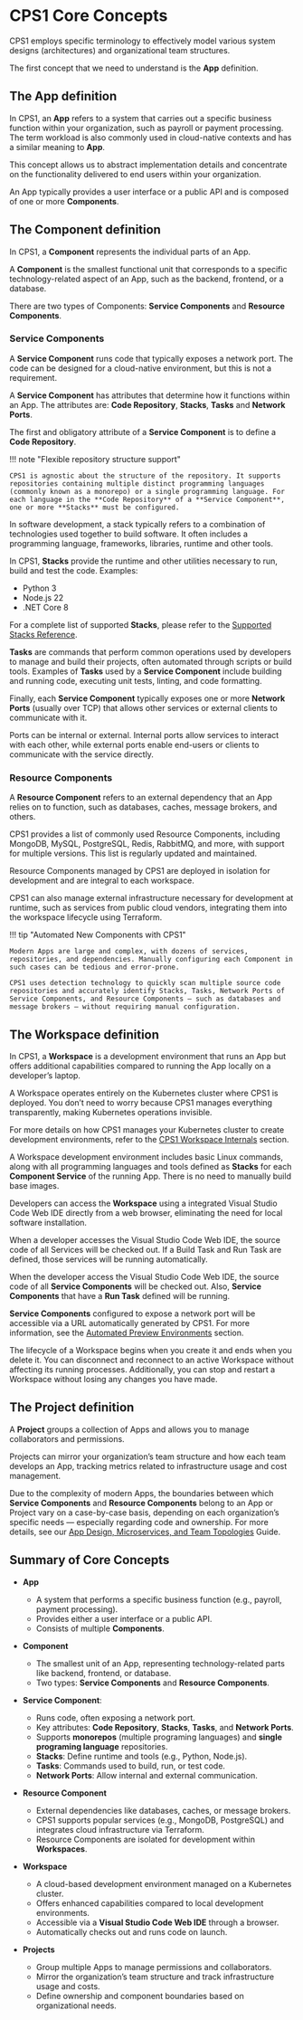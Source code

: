# CPS1 Core Concepts

CPS1 employs specific terminology to effectively model various system designs (architectures) and organizational team structures.

The first concept that we need to understand is the **App** definition.

## The App definition

In CPS1, an **App** refers to a system that carries out a specific business function within your organization, such as payroll or payment processing. The term workload is also commonly used in cloud-native contexts and has a similar meaning to **App**.

This concept allows us to abstract implementation details and concentrate on the functionality delivered to end users within your organization.

An App typically provides a user interface or a public API and is composed of one or more **Components**.

## The Component definition

In CPS1, a **Component** represents the individual parts of an App. 

A **Component** is the smallest functional unit that corresponds to a specific technology-related aspect of an App, such as the backend, frontend, or a database.

There are two types of Components: **Service Components** and **Resource Components**.

### Service Components

A **Service Component** runs code that typically exposes a network port. The code can be designed for a cloud-native environment, but this is not a requirement.

A **Service Component** has attributes that determine how it functions within an App. The attributes are: **Code Repository**, **Stacks**, **Tasks** and **Network Ports**.

The first and obligatory attribute of a **Service Component** is to define a **Code Repository**.

!!! note "Flexible repository structure support"
    
    CPS1 is agnostic about the structure of the repository. It supports repositories containing multiple distinct programming languages (commonly known as a monorepo) or a single programming language. For each language in the **Code Repository** of a **Service Component**, one or more **Stacks** must be configured.

In software development, a stack typically refers to a combination of technologies used together to build software. It often includes a programming language, frameworks, libraries, runtime and other tools.

In CPS1, **Stacks** provide the runtime and other utilities necessary to run, build and test the code. Examples:

- Python 3
- Node.js 22
- .NET Core 8

For a complete list of supported **Stacks**, please refer to the [Supported Stacks Reference](/supported-stacks-reference).

**Tasks** are commands that perform common operations used by developers to manage and build their projects, often automated through scripts or build tools. Examples of **Tasks** used by a **Service Component** include building and running code, executing unit tests, linting, and code formatting.

Finally, each **Service Component** typically exposes one or more **Network Ports** (usually over TCP) that allows other services or external clients to communicate with it.

Ports can be internal or external. Internal ports allow services to interact with each other, while external ports enable end-users or clients to communicate with the service directly.

### Resource Components

A **Resource Component** refers to an external dependency that an App relies on to function, such as databases, caches, message brokers, and others.

CPS1 provides a list of commonly used Resource Components, including MongoDB, MySQL, PostgreSQL, Redis, RabbitMQ, and more, with support for multiple versions. This list is regularly updated and maintained.

Resource Components managed by CPS1 are deployed in isolation for development and are integral to each workspace.

CPS1 can also manage external infrastructure necessary for development at runtime, such as services from public cloud vendors, integrating them into the workspace lifecycle using Terraform.

!!! tip "Automated New Components with CPS1"

    Modern Apps are large and complex, with dozens of services, repositories, and dependencies. Manually configuring each Component in such cases can be tedious and error-prone.
    
    CPS1 uses detection technology to quickly scan multiple source code repositories and accurately identify Stacks, Tasks, Network Ports of Service Components, and Resource Components — such as databases and message brokers — without requiring manual configuration.

## The Workspace definition

In CPS1, a **Workspace** is a development environment that runs an App but offers additional capabilities compared to running the App locally on a developer’s laptop.

A Workspace operates entirely on the Kubernetes cluster where CPS1 is deployed. You don’t need to worry because CPS1 manages everything transparently, making Kubernetes operations invisible.

For more details on how CPS1 manages your Kubernetes cluster to create development environments, refer to the [CPS1 Workspace Internals](/workspace-internals) section.

A Workspace development environment includes basic Linux commands, along with all programming languages and tools defined as **Stacks** for each **Component Service** of the running App. There is no need to manually build base images.

Developers can access the **Workspace** using a integrated Visual Studio Code Web IDE directly from a web browser, eliminating the need for local software installation.

When a developer accesses the Visual Studio Code Web IDE, the source code of all Services will be checked out. If a Build Task and Run Task are defined, those services will be running automatically.

When the developer access the Visual Studio Code Web IDE, the source code of all **Service Components** will be checked out. Also, **Service Components** that have a **Run Task** defined will be running.

**Service Components** configured to expose a network port will be accessible via a URL automatically generated by CPS1. For more information, see the [Automated Preview Environments](/automated-preview-environments) section.

The lifecycle of a Workspace begins when you create it and ends when you delete it. You can disconnect and reconnect to an active Workspace without affecting its running processes. Additionally, you can stop and restart a Workspace without losing any changes you have made.

## The Project definition

A **Project** groups a collection of Apps and allows you to manage collaborators and permissions.

Projects can mirror your organization’s team structure and how each team develops an App, tracking metrics related to infrastructure usage and cost management. 

Due to the complexity of modern Apps, the boundaries between which **Service Components** and **Resource Components** belong to an App or Project vary on a case-by-case basis, depending on each organization’s specific needs — especially regarding code and ownership. For more details, see our [App Design, Microservices, and Team Topologies](/somewhere) Guide.

## Summary of Core Concepts

- **App**
    - A system that performs a specific business function (e.g., payroll, payment processing).
    - Provides either a user interface or a public API.
    - Consists of multiple **Components**.

- **Component**
    - The smallest unit of an App, representing technology-related parts like backend, frontend, or database.
    - Two types: **Service Components** and **Resource Components**.

- **Service Component**:
    - Runs code, often exposing a network port.
    - Key attributes: **Code Repository**, **Stacks**, **Tasks**, and **Network Ports**.
    - Supports **monorepos** (multiple programing languages) and **single programing language** repositories.
    - **Stacks**: Define runtime and tools (e.g., Python, Node.js).
    - **Tasks**: Commands used to build, run, or test code.
    - **Network Ports**: Allow internal and external communication.

- **Resource Component**
    - External dependencies like databases, caches, or message brokers.
    - CPS1 supports popular services (e.g., MongoDB, PostgreSQL) and integrates cloud infrastructure via Terraform.
    - Resource Components are isolated for development within **Workspaces**.

- **Workspace**  
    - A cloud-based development environment managed on a Kubernetes cluster.
    - Offers enhanced capabilities compared to local development environments.
    - Accessible via a **Visual Studio Code Web IDE** through a browser.
    - Automatically checks out and runs code on launch.

- **Projects**
    - Group multiple Apps to manage permissions and collaborators.
    - Mirror the organization’s team structure and track infrastructure usage and costs.
    - Define ownership and component boundaries based on organizational needs.
